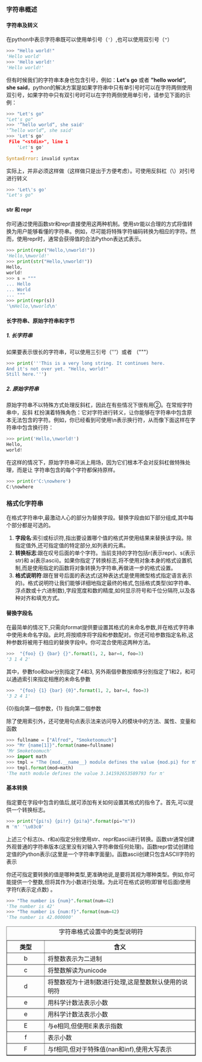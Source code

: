 ### 字符串概述

#### 字符串及转义

在python中表示字符串既可以使用单引号（`'`）,也可以使用双引号（`"`）

```python
>>> "Hello world!"
'Hello world'
>>> 'Hello world!'
'Hello world!'
```

但有时候我们的字符串本身也包含引号，例如：**Let's go** 或者 **”hello world“, she said**，python的解决方案是如果字符串中只有单引号时可以在字符两侧使用双引号，如果字符中只有双引号时可以在字符两侧使用单引号，请参见下面的示例：

```python
>>> "Let's go"
"Let's go"
>>> '”hello world“, she said'
'”hello world“, she said'
>>> 'Let's go'
 File "<stdin>", line 1
    'Let's go'
         ^
SyntaxError: invalid syntax
```

实际上，并非必须这样做（这样做只是出于方便考虑）。可使用反斜杠（\）对引号进行转义

```python
>>> 'Let\'s go'
"Let's go"
```

#### str 和 repr

你可通过使用函数str和repr直接使用这两种机制。使用str能以合理的方式将值转换为用户能够看懂的字符串。例如，尽可能将特殊字符编码转换为相应的字符。然而，使用repr时，通常会获得值的合法Python表达式表示。

```python
>>> print(repr("Hello,\nworld!"))
'Hello,\nworld!'
>>> print(str("Hello,\nworld!"))
Hello,
world!
>>> s = """
... Hello
... World
... """
>>> print(repr(s))
'\nHello,\nworld\n'
```

#### 长字符串、原始字符串和字节

##### 1. 长字符串

如果要表示很长的字符串，可以使用三引号（'''）或者 （"""）

```python
>>> print('''This is a very long string. It continues here.
And it's not over yet. "Hello, world!"
Still here.''')
```

##### 2. 原始字符串

原始字符串不以特殊方式处理反斜杠，因此在有些情况下很有用②。在常规字符串中，反斜
杠扮演着特殊角色：它对字符进行转义，让你能够在字符串中包含原本无法包含的字符。例如，你已经看到可使用\n表示换行符，从而像下面这样在字符串中包含换行符：

```python
>>> print('Hello,\nworld!')
Hello,
world!
```

在这样的情况下，原始字符串可派上用场，因为它们根本不会对反斜杠做特殊处理，而是让
字符串包含的每个字符都保持原样。

```python
>>> print(r'C:\nowhere')
C:\nowhere
```

### 格式化字符串

在格式字符串中,最激动人心的部分为替换字段。替换字段由如下部分组成,其中每个部分都是可选的。

1.  **字段名**:索引或标识符,指出要设置哪个值的格式并使用结果来替换该字段。除指定值外,还可指定值的特定部分,如列表的元素。
2. **转换标志**:跟在叹号后面的单个字符。当前支持的字符包括r(表示repr)、s(表示str)和 a(表示ascii)。如果你指定了转换标志,将不使用对象本身的格式设置机制,而是使用指定的函数将对象转换为字符串,再做进一步的格式设置。
3. **格式说明符**:跟在冒号后面的表达式(这种表达式是使用微型格式指定语言表示的)。格式说明符让我们能够详细地指定最终的格式,包括格式类型(如字符串、浮点数或十六进制数),字段宽度和数的精度,如何显示符号和千位分隔符,以及各种对齐和填充方式。

#### 替換字段名

在最简单的情况下,只需向format提供要设置其格式的未命名参数,并在格式字符串中使用未命名字段。此时,将按顺序将字段和参数配对。你还可给参数指定名称,这种参数将被用于相应的替换字段中。你可混合使用这两种方法。

```python
>>>  "{foo} {} {bar} {}".format(1, 2, bar=4, foo=3)
'3 1 4 2'
```

其中，參數foo和bar分別指定了4和3, 另外兩個參數按順序分別指定了1和2，和可以通過索引來指定相應的未命名參數

```python
>>>  "{foo} {1} {bar} {0}".format(1, 2, bar=4, foo=3)
'3 2 4 1'
```

{0}指向第一個参数，{1} 指向第二個参数

除了使用索引外，还可使用句点表示法来访问导入的模块中的方法、属性、变量和函数

```python
>>> fullname = ["Alfred", "Smoketoomuch"]
>>> "Mr {name[1]}".format(name=fullname)
'Mr Smoketoomuch'
>>> import math
>>> tmpl = "The {mod.__name__} module defines the value {mod.pi} for π"
>>> tmpl.format(mod=math)
'The math module defines the value 3.141592653589793 for π'
```

#### 基本转换

指定要在字段中包含的值后,就可添加有关如何设置其格式的指令了。首先,可以提供一个转换标志。

```python
>>> print("{pi!s} {pi!r} {pi!a}".format(pi="π"))
π 'π' '\u03c0'
```

上述三个标志(s、r和a)指定分别使用str、repr和ascii进行转换。函数str通常创建外观普通的字符串版本(这里没有对输入字符串做任何处理)。函数repr尝试创建给定值的Python表示(这里是一个字符串字面量)。函数ascii创建只包含ASCII字符的表示

你还可指定要转换的值是哪种类型,更准确地说,是要将其视为哪种类型。例如,你可能提供一个整数,但将其作为小数进行处理。为此可在格式说明(即冒号后面)使用字符f(表示定点数) 。

```python
>>> "The number is {num}".format(num=42)
'The number is 42'
>>> "The number is {num:f}".format(num=42)
'The number is 42.000000'
```

<table border='1'>
    <caption>字符串格式设置中的类型说明符</caption>
    <tr>
    	<th width="20%" align="center">类型</th>
    	<th width="80%">含义</th>
    </tr>
    <tr>
    	<td align="center">b</td>
        <td>将整数表示为二进制</td>
    </tr>
    <tr>
    	<td align="center">c</td>
        <td>将整数解读为unicode</td>
    </tr>
    <tr>
    	<td align="center">d</td>
        <td>将整数视为十进制数进行处理,这是整数默认使用的说明符</td>
    </tr>
    <tr>
    	<td align="center">e</td>
        <td>用科学计数法表示小数</td>
    </tr>
    <tr>
    	<td align="center">e</td>
        <td>用科学计数法表示小数</td>
    </tr>
    <tr>
    	<td align="center">E</td>
        <td>与e相同,但使用E来表示指数</td>
    </tr>
    <tr>
    	<td align="center">f</td>
        <td>表示小数</td>
    </tr>
    <tr>
    	<td align="center">F</td>
        <td>与f相同,但对于特殊值(nan和inf),使用大写表示</td>
    </tr>
</table>





